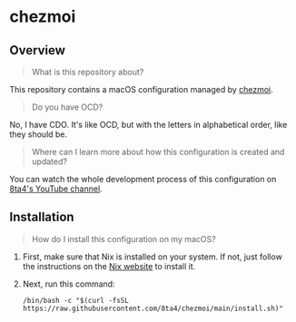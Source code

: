 # chezmoi

## Overview

> What is this repository about?

This repository contains a macOS configuration managed by [chezmoi](https://github.com/twpayne/chezmoi).

> Do you have OCD?

No, I have CDO. It's like OCD, but with the letters in alphabetical order, like they should be.

> Where can I learn more about how this configuration is created and updated?

You can watch the whole development process of this configuration on [8ta4's YouTube channel](https://www.youtube.com/@8ta4/streams).

## Installation

> How do I install this configuration on my macOS?

1. First, make sure that Nix is installed on your system. If not, just follow the instructions on the [Nix website](https://nixos.org/download.html#nix-install-macos) to install it.

1. Next, run this command:
   ```
   /bin/bash -c "$(curl -fsSL https://raw.githubusercontent.com/8ta4/chezmoi/main/install.sh)"
   ```
